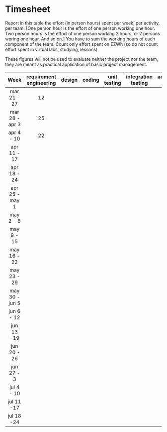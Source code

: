# Timesheet

Report in this table the effort (in person hours) spent per week, per activity, per team. 
[One person hour is the effort of one person working one hour.
Two person hours is the effort of one person working 2 hours, or 2 persons woring one hour. And so on.]
You have to sum the working hours of each component of the team.
Count only effort spent on EZWh (so do not count effort spent in virtual labs, studying, lessons)

These figures will not be used to evaluate neither the project nor the team, they are meant as practical application of basic project management.

|      Week      | requirement engineering | design | coding | unit testing | integration testing | acceptance testing | management | git maven |
| :------------: | :---------------------: | :----: | :----: | :----------: | :-----------------: | :----------------: | :--------: | :-------: |
|  mar 21 - 27   |           12            |        |        |              |                     |                    |            |           |
| mar 28 - apr 3 |           25            |        |        |              |                     |                    |            |           |
|   apr 4 - 10   |           22            |        |        |              |                     |                    |            |           |
|  apr 11 - 17   |                         |        |        |              |                     |                    |            |           |
|  apr 18 - 24   |                         |        |        |              |                     |                    |            |           |
| apr 25 - may 1 |                         |        |        |              |                     |                    |            |           |
|   may 2 - 8    |                         |        |        |              |                     |                    |            |           |
|   may 9 - 15   |                         |        |        |              |                     |                    |            |           |
|  may 16 - 22   |                         |        |        |              |                     |                    |            |           |
|  may 23 - 29   |                         |        |        |              |                     |                    |            |           |
| may 30 - jun 5 |                         |        |        |              |                     |                    |            |           |
|   jun 6 - 12   |                         |        |        |              |                     |                    |            |           |
|   jun 13 -19   |                         |        |        |              |                     |                    |            |           |
|  jun 20 - 26   |                         |        |        |              |                     |                    |            |           |
|   jun 27 - 3   |                         |        |        |              |                     |                    |            |           |
|   jul 4 - 10   |                         |        |        |              |                     |                    |            |           |
|   jul 11 -17   |                         |        |        |              |                     |                    |            |           |
|   jul 18 -24   |                         |        |        |              |                     |                    |            |           |
